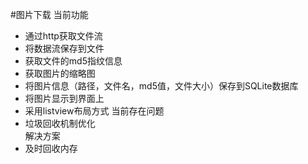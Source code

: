 #图片下载
当前功能
* 通过http获取文件流
* 将数据流保存到文件
* 获取文件的md5指纹信息
* 获取图片的缩略图
* 将图片信息（路径，文件名，md5值，文件大小）保存到SQLite数据库
* 将图片显示到界面上<br/>
* 采用listview布局方式
当前存在问题
* 垃圾回收机制优化<br/>
解决方案
* 及时回收内存 
